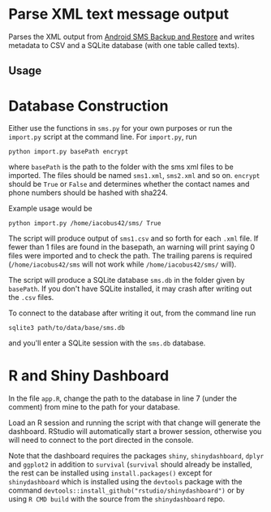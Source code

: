 Parse XML text message output
=============================

Parses the XML output from [Android SMS Backup and Restore](https://play.google.com/store/apps/details?id=com.riteshsahu.SMSBackupRestore&hl=en)
and writes metadata to CSV and a SQLite database (with one table called texts). 

Usage
-----
# Database Construction
Either use the functions in `sms.py` for your own purposes or run the `import.py` script at the 
command line. For `import.py`, run

`python import.py basePath encrypt`

where `basePath` is the path to the folder with the sms xml files to be imported. The files should be named 
`sms1.xml`, `sms2.xml` and so on. `encrypt` should be `True` or `False` and determines whether the contact
names and phone numbers should be hashed with sha224. 

Example usage would be 

`python import.py /home/iacobus42/sms/ True`

The script will produce output of `sms1.csv` and so forth for each `.xml` file. If fewer than 1 files are 
found in the basepath, an warning will print saying 0 files were imported and to check the path. The 
trailing parens is required (`/home/iacobus42/sms` will not work while `/home/iacobus42/sms/` will). 

The script will produce a SQLite database `sms.db` in the folder given by `basePath`. If you don't have 
SQLite installed, it may crash after writing out the `.csv` files. 

To connect to the database after writing it out, from the command line run 

`sqlite3 path/to/data/base/sms.db`

and you'll enter a SQLite session with the `sms.db` database. 

# R and Shiny Dashboard
In the file `app.R`, change the path to the database in line 7 (under the comment) from mine to 
the path for your database. 

Load an R session and running the script with that change will generate the dashboard. RStudio 
will automatically start a brower session, otherwise you will need to connect to the 
port directed in the console. 

Note that the dashboard requires the packages `shiny`, `shinydashboard`, `dplyr` and `ggplot2`
in addition to `survival` (`survival` should already be installed, the rest can be installed 
using `install.packages()` except for `shinydashboard` which is installed using the `devtools`
package with the command `devtools::install_github("rstudio/shinydashboard")` or by using 
`R CMD build` with the source from the `shinydashboard` repo. 

